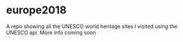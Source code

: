 # europe2018
A repo showing all the UNESCO world heritage sites I visited using the UNESCO api. More info coming soon